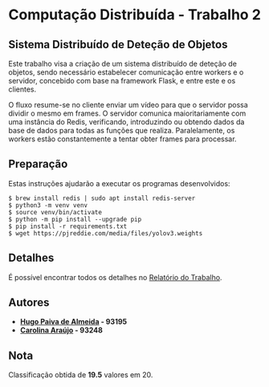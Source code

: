 


# Computação Distribuída - Trabalho 2

## Sistema Distribuído de Deteção de Objetos

Este trabalho visa a criação de um sistema distribuído de deteção de objetos, sendo necessário estabelecer comunicação entre workers e o servidor, concebido com base na framework Flask, e entre este e os clientes.

O fluxo resume-se no cliente enviar um vídeo para que o servidor possa dividir o mesmo em frames. O servidor comunica maioritariamente com uma instância do Redis, verificando, introduzindo ou obtendo dados da base de dados para todas as funções que realiza. Paralelamente, os workers estão constantemente a tentar obter frames para processar.

##  Preparação
Estas instruções ajudarão a executar os programas desenvolvidos:

  ```
  $ brew install redis | sudo apt install redis-server
  $ python3 -m venv venv
  $ source venv/bin/activate
  $ python -m pip install --upgrade pip
  $ pip install -r requirements.txt
  $ wget https://pjreddie.com/media/files/yolov3.weights
  ```


## Detalhes

É possível encontrar todos os detalhes no [Relatório do Trabalho](./relatorio/Distributed_Object_Detection.pdf).

## Autores

 - **[Hugo Paiva de Almeida](https://github.com/hugofpaiva) - 93195** 
 - **[Carolina Araújo](https://github.com/carolinaaraujo00) - 93248**

 ## Nota
Classificação obtida de **19.5** valores em 20.
